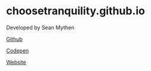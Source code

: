 # choosetranquility.github.io

Developed by Sean Mythen

[Github](https://github.com/SeanMythen)

[Codepen](https://codepen.io/seanmythen/pens/public/)

[Website](https://seanmythen.net/)
